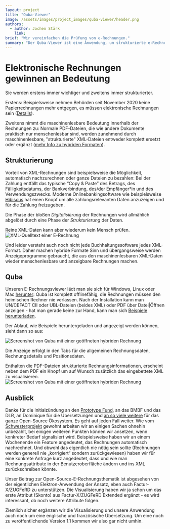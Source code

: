 ```yaml
---
layout: project
title: "Quba-Viewer"
image: /assets/images/project_images/quba-viewer/header.png
authors:
  - author: Jochen Stärk
    link:
brief: "Wir vereinfachen die Prüfung von e-Rechnungen."
summary: "Der Quba-Viewer ist eine Anwendung, um strukturierte e-Rechnungen bildhaft darstellen und ausdrucken zu können."
---
```


# Elektronische Rechnungen gewinnen an Bedeutung

Sie werden erstens immer wichtiger und zweitens immer strukturierter.

Erstens: Beispielsweise nehmen Behörden seit November 2020 keine Papierrechnungen mehr entgegen, es müssen elektronische Rechnungen sein ([Details](https://www.mustangproject.org/einvoices/?lang=de&pk_campaign=qpr10&pk_source=prototype#European)).

Zweitens nimmt die maschinenlesbare Bedeutung innerhalb der Rechnungen zu: Normale PDF-Dateien, die wie andere Dokumente praktisch nur menschenlesbar sind, werden zunehmend durch maschinenlesbare, "strukturierte" XML-Dateien entweder komplett ersetzt oder ergänzt ([mehr Info zu hybriden Formaten](https://www.mustangproject.org/zugferd/?lang=de&pk_campaign=qpr10&pk_source=prototype)).

## Strukturierung

Vorteil von XML-Rechnungen sind beispielsweise die Möglichkeit, automatisch nachzurechnen oder ganze Dateien zu bezahlen: Bei der Zahlung entfällt das typische “Copy & Paste” des Betrags, des Fälligkeitsdatums, der Bankverbindung, des/der Empfänger\*in und des Verwendungszwecks. Moderne Onlinebankingsoftware wie beispielsweise [Hibiscus](https://www.willuhn.de/products/hibiscus/) hat einen Knopf um alle zahlungsrelevanten Daten anzuzeigen und für die Zahlung freizugeben.

Die Phase der bloßen <em>Digitalisierung</em> der Rechnungen wird allmählich abgelöst durch eine Phase der <em>Strukturierung</em> der Daten.

Reine XML-Daten kann aber wiederum kein Mensch prüfen.
![XML-Quelltext einer E-Rechnung](/assets/images/project_images/quba-viewer/screenshot1.png "XML-Quelltext einer E-Rechnung")

Und leider versteht auch noch nicht jede Buchhaltungssoftware jedes XML-Format. Daher machen hybride Formate Sinn und übergangsweise werden Anzeigeprogramme gebraucht, die aus den maschinenlesbaren XML-Daten wieder menschenlesbare und anzeigbare Rechnungen machen.

## Quba

Unseren E-Rechnungsviewer lädt man sie sich für Windows, Linux oder Mac [herunter](http://quba-viewer.org/?pk_campaign=qpr10&pk_source=prototype): Quba ist komplett offlinefähig, die Rechnungen müssen den heimischen Rechner nie verlassen.
Nach der Installation kann man UN/CEFACT CII oder UBL-Dateien (beides XML) oder PDF über Datei|Öffnen anzeigen - hat man gerade keine zur Hand, kann man sich [Beispiele herunterladen](https://quba-viewer.org/beispiele/?pk_campaign=qpr10&pk_source=prototype).

Der Ablauf, wie Beispiele heruntergeladen und angezeigt werden können, sieht dann so aus:

![Screenshot von Quba mit einer geöffneten hybriden Rechnung](/assets/images/project_images/quba-viewer/header.png/Quba.gif "Screenshot von Quba mit einer geöffneten hybriden Rechnung")

Die Anzeige erfolgt in den Tabs für die allgemeinen Rechnungsdaten, Rechnungsdetails und Positionsdaten.

Enthalten die PDF-Dateien strukturierte Rechnungsinformationen, erscheint neben dem PDF ein Knopf um auf Wunsch zusätzlich das eingebettete XML zu visualisieren.
![Screenshot von Quba mit einer geöffneten hybriden Rechnung](/assets/images/project_images/quba-viewer/screenshot2.png "Screenshot von Quba mit einer geöffneten hybriden Rechnung")

## Ausblick

Danke für die Initialzündung an den [Prototype Fund](https://prototypefund.de/), an das BMBF und das DLR, an Dominique für die Übersetzungen und [an so viele weitere](https://quba-viewer.org/p/thank-you/?pk_campaign=qpr10&pk_source=prototype) für das ganze Open-Source Ökosystem.
Es geht auf jeden Fall weiter. Wie vom [Schwesterprojekt](http://mustangproject.org?pk_campaign=qpr10&pk_source=prototype) gewohnt arbeiten wir an einigen Sachen ohnehin unbezahlt, bei einigen weiteren Punkten können wir ansetzen, wenn konkreter Bedarf signalisiert wird. Beispielsweise haben wir an einem Wochenende ein Feature angedeutet, das Rechnungen automatisch nachrechnet. Und obwohl das eigentlich nie nötig sein sollte (Rechnungen werden generell nie „korrigiert“ sondern zurückgewiesen) haben wir für eine konkrete Anfrage kurz angedeutet, dass und wie man Rechnungsattribute in der Benutzeroberfläche ändern und ins XML zurückschreiben könnte.

Unser Beitrag zur Open-Source-E-Rechnungsthematik ist abgesehen von der eigentlichen Elektron-Anwendung der Ansatz, eben auch Factur-X/ZUGFeRD zu unterstützen. Die Visualisierung haben wir ja schon um das erste Attribut (Skonto) aus Factur-X/ZUGFeRD Extended ergänzt - es wird interessant, ob noch weitere Attribute folgen.

Ziemlich sicher ergänzen wir die Visualisierung und unsere Anwendung auch noch um eine englische und französische Übersetzung. Um eine noch zu veröffentlichende Version 1.1 kommen wir also gar nicht umhin.

